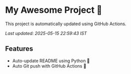 # My Awesome Project 🚀

This project is automatically updated using GitHub Actions.

_Last updated: 2025-05-15 22:59:43 IST_

## Features
- Auto-update README using Python 🐍
- Auto Git push with GitHub Actions 🤖
